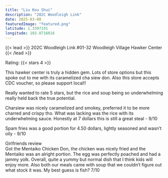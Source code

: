 ```yaml
---
title: "Liu Kou Shui"
description: "202C Woodleigh Link"
date: 2025-03-08
featuredImage: "featured.png"
latitude: 1.3397191
longitude: 103.8716016
---
```


{{< lead >}}
202C Woodleigh Link #01-32 Woodleigh Village Hawker Center
{{< /lead >}}

Rating: {{< stars 4 >}}

This hawker center is truly a hidden gem. Lots of store options but this spoke out to me with its caramelized cha siew don.
Also this store accepts CDC voucher, so please support local!!

Really wanted to rate 5 stars, but the rice and soup being so underwhelming really held back the true potential.

Charsiew was nicely caramelized and smokey, preferred it to be more charred and crispy tho. What was lacking was the rice with its underwhelming sauce. Honestly at 7 dollars this is still a great steal - 9/10

Spam fries was a good portion for 4.50 dollars, lightly seasoned and wasn’t oily - 9/10

Girlfriends review\
Got the Mentaiko Chicken Don, the chicken was nicely fried and the Mentaiko was an alright portion. The egg was perfectly poached and had a jammy yolk. Overall, quite a yummy but normal dish that I think kids will enjoy more. Also both our meals came with soup that we couldn’t figure out what stock it was. My best guess is fish? 7/10